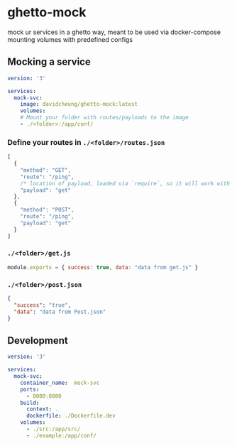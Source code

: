 # ghetto-mock
mock ur services in a ghetto way, meant to be used via docker-compose mounting volumes with predefined configs


## Mocking a service

```yml
version: '3'

services:
  mock-svc:
    image: davidcheung/ghetto-mock:latest
    volumes:
    # Mount your folder with routes/payloads to the image
    - ./<folder>:/app/conf/
```

### Define your routes in `./<folder>/routes.json`
```js
[
  {
    "method": "GET",
    "route": "/ping",
    /* location of payload, loaded via `require`, so it will work with js/json */
    "payload": "get"
  },
  {
    "method": "POST",
    "route": "/ping",
    "payload": "get"
  }
]
```
### `./<folder>/get.js`
```js
module.exports = { success: true, data: "data from get.js" }
```

### `./<folder>/post.json`
```json
{
  "success": "true",
  "data": "data from Post.json"
}
```

## Development
```yml
version: '3'

services:
  mock-svc:
    container_name:  mock-svc
    ports:
      - 8080:8080
    build:
      context: .
      dockerfile: ./Dockerfile.dev
    volumes:
      - ./src:/app/src/
      - ./example:/app/conf/
```
